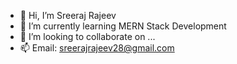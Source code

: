 - 👋 Hi, I’m Sreeraj Rajeev
- 🌱 I’m currently learning MERN Stack Development
- 💞️ I’m looking to collaborate on ...
- 📫 Email: sreerajrajeev28@gmail.com
  

<!---
DEVSREE8/DEVSREE8 is a ✨ special ✨ repository because its `README.md` (this file) appears on your GitHub profile.
You can click the Preview link to take a look at your changes.
--->
